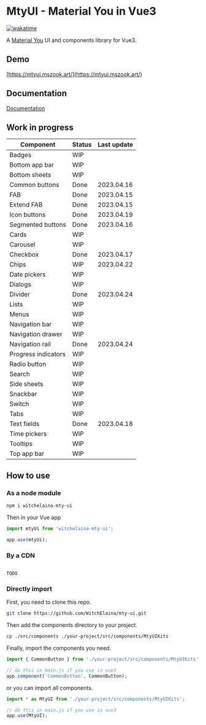 # MtyUI - Material You in Vue3

[![wakatime](https://wakatime.com/badge/user/b2ca97db-bce2-4b9b-8588-23c0de16890a/project/8fa7cd78-9c02-4826-8686-1faa902c2135.svg)](https://wakatime.com/badge/user/b2ca97db-bce2-4b9b-8588-23c0de16890a/project/8fa7cd78-9c02-4826-8686-1faa902c2135)

A [Material You](https://m3.material.io/) UI and components library for Vue3.

## Demo

[https://mtyui.mszook.art/](https://mtyui.mszook.art/)

## Documentation

[Documentation](./doc/README.md)

## Work in progress

| Component           | Status | Last update |
| ------------------- | ------ | ----------- |
| Badges              | WIP    |             |
| Bottom app bar      | WIP    |             |
| Bottom sheets       | WIP    |             |
| Common buttons      | Done   | 2023.04.16  |
| FAB                 | Done   | 2023.04.15  |
| Extend FAB          | Done   | 2023.04.15  |
| Icon buttons        | Done   | 2023.04.19  |
| Segmented buttons   | Done   | 2023.04.16  |
| Cards               | WIP    |             |
| Carousel            | WIP    |             |
| Checkbox            | Done   | 2023.04.17  |
| Chips               | WIP    | 2023.04.22  |
| Date pickers        | WIP    |             |
| Dialogs             | WIP    |             |
| Divider             | Done   | 2023.04.24  |
| Lists               | WIP    |             |
| Menus               | WIP    |             |
| Navigation bar      | WIP    |             |
| Navigation drawer   | WIP    |             |
| Navigation rail     | Done   | 2023.04.24  |
| Progress indicators | WIP    |             |
| Radio button        | WIP    |             |
| Search              | WIP    |             |
| Side sheets         | WIP    |             |
| Snackbar            | WIP    |             |
| Switch              | WIP    |             |
| Tabs                | WIP    |             |
| Text fields         | Done   | 2023.04.18  |
| Time pickers        | WIP    |             |
| Tooltips            | WIP    |             |
| Top app bar         | WIP    |             |

## How to use

### As a node module

```bash
npm i witchelaina-mty-ui
```

Then in your Vue app

```js
import mtyUi from 'witchelaina-mty-ui';

app.use(mtyUi);
```

### By a CDN

```

TODO

```

### Directly import

First, you need to clone this repo.

```bash
git clone https://github.com/WitchElaina/mty-ui.git
```

Then add the components directory to your project.

```bash
cp ./src/components ./your-project/src/components/MtyUIKits
```

Finally, import the components you need.

```js
import { CommonButton } from './your-project/src/components/MtyUIKits';

// do this in main.js if you use in vue3
app.component('CommonButton', CommonButton);
```

or you can import all components.

```js
import * as MtyUI from './your-project/src/components/MtyUIKits';

// do this in main.js if you use in vue3
app.use(MtyUI);
```
